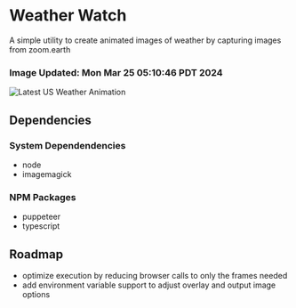 # Weather Watch

A simple utility to create animated images of weather by capturing images from zoom.earth

### Image Updated: Mon Mar 25 05:10:46 PDT 2024

![Latest US Weather Animation](animations/2024-03-25.webp)

## Dependencies
### System Dependendencies
* node
* imagemagick
### NPM Packages
* puppeteer
* typescript

## Roadmap
* optimize execution by reducing browser calls to only the frames needed
* add environment variable support to adjust overlay and output image options

